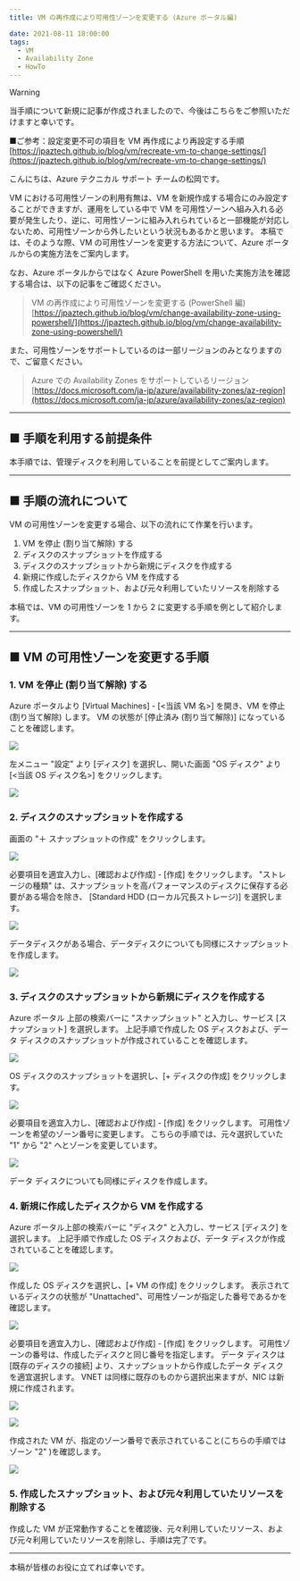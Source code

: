 ```yaml
---
title: VM の再作成により可用性ゾーンを変更する (Azure ポータル編)

date: 2021-08-11 18:00:00
tags:
  - VM
  - Availability Zone
  - HowTo
---
```


> [!WARNING]
> 当手順について新規に記事が作成されましたので、今後はこちらをご参照いただけますと幸いです。
>  
> ■ご参考：設定変更不可の項目を VM 再作成により再設定する手順  
> [https://jpaztech.github.io/blog/vm/recreate-vm-to-change-settings/](https://jpaztech.github.io/blog/vm/recreate-vm-to-change-settings/)

こんにちは、Azure テクニカル サポート チームの松岡です。

VM における可用性ゾーンの利用有無は、VM を新規作成する場合にのみ設定することができますが、運用をしている中で VM を可用性ゾーンへ組み入れる必要が発生したり、逆に、可用性ゾーンに組み入れられていると一部機能が対応しないため、可用性ゾーンから外したいという状況もあるかと思います。
本稿では、そのような際、VM の可用性ゾーンを変更する方法について、Azure ポータルからの実施方法をご案内します。

<!-- more -->

なお、Azure ポータルからではなく Azure PowerShell を用いた実施方法を確認する場合は、以下の記事をご確認ください。

> VM の再作成により可用性ゾーンを変更する (PowerShell 編)
> [https://jpaztech.github.io/blog/vm/change-availability-zone-using-powershell/](https://jpaztech.github.io/blog/vm/change-availability-zone-using-powershell/)

また、可用性ゾーンをサポートしているのは一部リージョンのみとなりますので、ご留意ください。

> Azure での Availability Zones をサポートしているリージョン
> [https://docs.microsoft.com/ja-jp/azure/availability-zones/az-region](https://docs.microsoft.com/ja-jp/azure/availability-zones/az-region)

---

## ■ 手順を利用する前提条件

本手順では、管理ディスクを利用していることを前提としてご案内します。

---

## ■ 手順の流れについて

VM の可用性ゾーンを変更する場合、以下の流れにて作業を行います。

1. VM を停止 (割り当て解除) する
2. ディスクのスナップショットを作成する
3. ディスクのスナップショットから新規にディスクを作成する
4. 新規に作成したディスクから VM を作成する
5. 作成したスナップショット、および元々利用していたリソースを削除する

本稿では、VM の可用性ゾーンを 1 から 2 に変更する手順を例として紹介します。

---

## ■ VM の可用性ゾーンを変更する手順

### 1. VM を停止 (割り当て解除) する

Azure ポータルより [Virtual Machines] - [<当該 VM 名>] を開き、VM を停止 (割り当て解除) します。
VM の状態が [停止済み (割り当て解除)] になっていることを確認します。

![](./change-availability-zone-from-portal/1.png)


左メニュー "設定" より [ディスク] を選択し、開いた画面 "OS ディスク" より [<当該 OS ディスク名>] をクリックします。

![](./change-availability-zone-from-portal/2.png)

### 2. ディスクのスナップショットを作成する

画面の "＋ スナップショットの作成" をクリックします。

![](./change-availability-zone-from-portal/3.png)


必要項目を適宜入力し、[確認および作成] - [作成] をクリックします。
"ストレージの種類" は、スナップショットを高パフォーマンスのディスクに保存する必要がある場合を除き、 [Standard HDD
(ローカル冗長ストレージ)] を選択します。

![](./change-availability-zone-from-portal/13.png)


データディスクがある場合、データディスクについても同様にスナップショットを作成します。

![](./change-availability-zone-from-portal/5.png)

### 3. ディスクのスナップショットから新規にディスクを作成する

Azure ポータル 上部の検索バーに "スナップショット" と入力し、サービス [スナップショット] を選択します。
上記手順で作成した OS ディスクおよび、データ ディスクのスナップショットが作成されていることを確認します。

![](./change-availability-zone-from-portal/6.png)


OS ディスクのスナップショットを選択し、[+ ディスクの作成] をクリックします。

![](./change-availability-zone-from-portal/7.png)


必要項目を適宜入力し、[確認および作成] - [作成] をクリックします。
可用性ゾーンを希望のゾーン番号に変更します。
こちらの手順では、元々選択していた "1" から "2" へとゾーンを変更しています。

![](./change-availability-zone-from-portal/14.png)


データ ディスクについても同様にディスクを作成します。

### 4. 新規に作成したディスクから VM を作成する

Azure ポータル上部の検索バーに "ディスク" と入力し、サービス [ディスク] を選択します。
上記手順で作成した OS ディスクおよび、データ ディスクが作成されていることを確認します。

![](./change-availability-zone-from-portal/9.png)


作成した OS ディスクを選択し、[+ VM の作成] をクリックします。
表示されているディスクの状態が "Unattached"、可用性ゾーンが指定した番号であるかを確認します。

![](./change-availability-zone-from-portal/10.png)


必要項目を適宜入力し、[確認および作成] - [作成] をクリックします。
可用性ゾーンの番号は、作成したディスクと同じ番号を指定します。
データ ディスクは [既存のディスクの接続] より、スナップショットから作成したデータ ディスクを適宜選択します。
VNET は同様に既存のものから選択出来ますが、NIC は新規に作成されます。

![](./change-availability-zone-from-portal/15.png)

![](./change-availability-zone-from-portal/16.png)

作成された VM が、指定のゾーン番号で表示されていること(こちらの手順ではゾーン "2" )を確認します。

![](./change-availability-zone-from-portal/12.png)

### 5. 作成したスナップショット、および元々利用していたリソースを削除する

作成した VM が正常動作することを確認後、元々利用していたリソース、および元々利用していたリソースを削除し、手順は完了です。

---

本稿が皆様のお役に立てれば幸いです。
